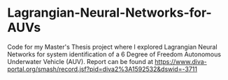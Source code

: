 # Lagrangian-Neural-Networks-for-AUVs
Code for my Master's Thesis project where I explored Lagrangian Neural Networks for system identification of a 6 Degree of Freedom Autonomous Underwater Vehicle (AUV). Report can be found at https://www.diva-portal.org/smash/record.jsf?pid=diva2%3A1592532&dswid=-3711

